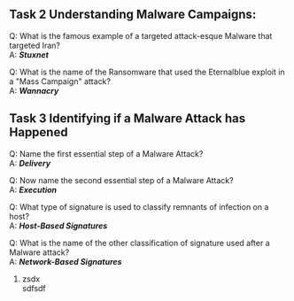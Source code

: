 ## Task 2 Understanding Malware Campaigns:
Q: What is the famous example of a targeted attack-esque Malware that targeted Iran?  
A: ***Stuxnet***  
  
Q: What is the name of the Ransomware that used the Eternalblue exploit in a "Mass Campaign" attack?  
A: <b>*Wannacry*</b>

## Task 3 Identifying if a Malware Attack has Happened 
Q: Name the first essential step of a Malware Attack?  
A: <b>*Delivery*</b>  
  
Q: Now name the second essential step of a Malware Attack?  
A: <b>*Execution*</b>  
  
Q: What type of signature is used to classify remnants of infection on a host?  
A: <b>*Host-Based Signatures*</b>  
  
Q: What is the name of the other classification of signature used after a Malware attack?  
A: <b>*Network-Based Signatures*</b>  
    
1. zsdx  
    sdfsdf
